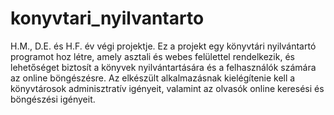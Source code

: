 # konyvtari_nyilvantarto
H.M., D.E. és H.F. év végi projektje.
Ez a projekt egy könyvtári nyilvántartó programot hoz létre, amely asztali és webes felülettel rendelkezik, és lehetőséget biztosít a könyvek nyilvántartására és a felhasználók számára az online böngészésre. Az elkészült alkalmazásnak kielégítenie kell a könyvtárosok adminisztratív igényeit, valamint az olvasók online keresési és böngészési igényeit.
